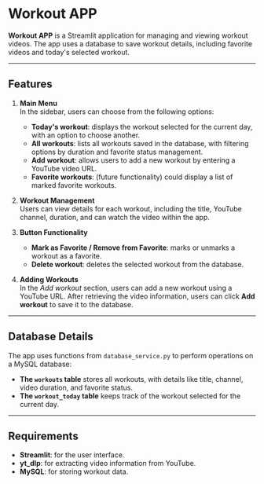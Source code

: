 # Workout APP

**Workout APP** is a Streamlit application for managing and viewing workout videos. The app uses a database to save workout details, including favorite videos and today's selected workout.

---

## Features

1. **Main Menu**  
   In the sidebar, users can choose from the following options:
   - **Today's workout**: displays the workout selected for the current day, with an option to choose another.
   - **All workouts**: lists all workouts saved in the database, with filtering options by duration and favorite status management.
   - **Add workout**: allows users to add a new workout by entering a YouTube video URL.
   - **Favorite workouts**: (future functionality) could display a list of marked favorite workouts.

2. **Workout Management**  
   Users can view details for each workout, including the title, YouTube channel, duration, and can watch the video within the app.

3. **Button Functionality**
   - **Mark as Favorite / Remove from Favorite**: marks or unmarks a workout as a favorite.
   - **Delete workout**: deletes the selected workout from the database.

4. **Adding Workouts**  
   In the *Add workout* section, users can add a new workout using a YouTube URL. After retrieving the video information, users can click **Add workout** to save it to the database.

---

## Database Details

The app uses functions from `database_service.py` to perform operations on a MySQL database:
- **The `workouts` table** stores all workouts, with details like title, channel, video duration, and favorite status.
- **The `workout_today` table** keeps track of the workout selected for the current day.

---


## Requirements

- **Streamlit**: for the user interface.
- **yt_dlp**: for extracting video information from YouTube.
- **MySQL**: for storing workout data.

